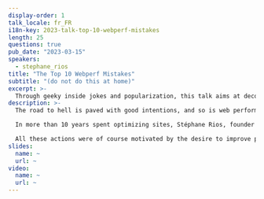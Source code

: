```yaml
---
display-order: 1
talk_locale: fr_FR
i18n-key: 2023-talk-top-10-webperf-mistakes
length: 25
questions: true
pub_date: "2023-03-15"
speakers:
  - stephane_rios
title: "The Top 10 Webperf Mistakes"
subtitle: "(do not do this at home)"
excerpt: >-
  Through geeky inside jokes and popularization, this talk aims at deconstructing frequent mistakes while bringing solutions to avoid them.
description: >-
  The road to hell is paved with good intentions, and so is web performance.

  In more than 10 years spent optimizing sites, Stéphane Rios, founder and CEO of Fasterize, has seen a lot. And as it doesn't only happen to others, he testifies about the pitfalls in which many sites have fallen and still fall: images, lazyload, sprites, defer, preload / preconnect, inlining, etc. ... everything goes!

  All these actions were of course motivated by the desire to improve performance, but things did not go as planned. In short, applying good practices stupidly is not enough, you need a real intelligence (not artificial) to optimize a site.
slides:
  name: ~
  url: ~
video:
  name: ~
  url: ~
---
```

